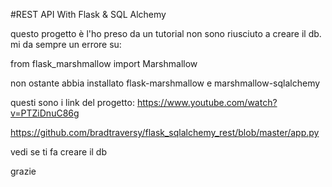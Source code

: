 #REST API With Flask & SQL Alchemy

questo progetto è l'ho preso da un tutorial
non sono riusciuto a creare il db.
mi da sempre un errore su:

from flask_marshmallow import Marshmallow

non ostante abbia installato flask-marshmallow e 
marshmallow-sqlalchemy

questi sono i link del progetto:
https://www.youtube.com/watch?v=PTZiDnuC86g

https://github.com/bradtraversy/flask_sqlalchemy_rest/blob/master/app.py

vedi se ti fa creare il db

grazie